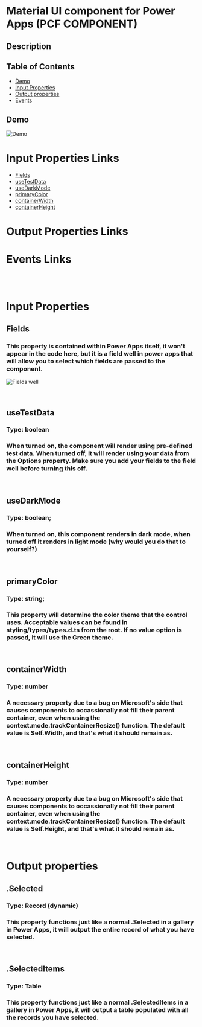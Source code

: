 # Material UI component for Power Apps (PCF COMPONENT)

## Description
###

## Table of Contents

- [Demo](#Demo)
- [Input Properties](#input-properties)
- [Output properties](#output-properties)
- [Events](#events)

## Demo

![Demo](./images/Demo.png)


# Input Properties Links
- [Fields](#fields)
- [useTestData](#usetestdata)
- [useDarkMode](#usedarkmode)
- [primaryColor](#primarycolor)
- [containerWidth](#containerwidth)
- [containerHeight](#containerheight)

# Output Properties Links

 # Events Links

<br>
<br>

# Input Properties

## Fields 
### This property is contained within Power Apps itself, it won't appear in the code here, but it is a field well in power apps that will allow you to select which fields are passed to the component.

![Fields well](<./images/FieldWell.png>)


<br>

## useTestData
### Type: boolean
### When turned on, the component will render using pre-defined test data. When turned off, it will render using your data from the Options property. Make sure you add your fields to the field well before turning this off. 

<br>

## useDarkMode
### Type: boolean;
### When turned on, this component renders in dark mode, when turned off it renders in light mode (why would you do that to yourself?)

<br>

## primaryColor
### Type: string;
### This property will determine the color theme that the control uses. Acceptable values can be found in styling/types/types.d.ts from the root. If no value option is passed, it will use the Green theme.

<br>

## containerWidth
### Type: number
### A necessary property due to a bug on Microsoft's side that causes components to occassionally not fill their parent container, even when using the context.mode.trackContainerResize() function. The default value is Self.Width, and that's what it should remain as. 

<br>

## containerHeight
### Type: number
### A necessary property due to a bug on Microsoft's side that causes components to occassionally not fill their parent container, even when using the context.mode.trackContainerResize() function. The default value is Self.Height, and that's what it should remain as. 

<br>


# Output properties

## .Selected
### Type: Record (dynamic)
### This property functions just like a normal .Selected in a gallery in Power Apps, it will output the entire record of what you have selected.

<br>


## .SelectedItems
### Type: Table
### This property functions just like a normal .SelectedItems in a gallery in Power Apps, it will output a table populated with all the records you have selected.

<br>




